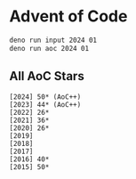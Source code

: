 # Advent of Code

```bash
deno run input 2024 01
deno run aoc 2024 01
```

## All AoC Stars

```
[2024] 50* (AoC++)
[2023] 44* (AoC++)
[2022] 26*
[2021] 36*
[2020] 26*
[2019]
[2018]
[2017]
[2016] 40*
[2015] 50*
```
